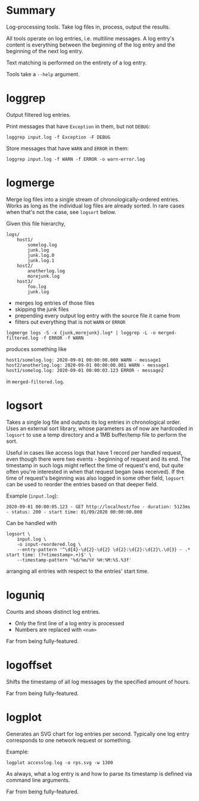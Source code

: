 # Summary

Log-processing tools.  Take log files in, process, output the results.

All tools operate on log entries, i.e. multiline messages.  A log entry's content is everything between the beginning of the log entry and the beginning of the next log entry.

Text matching is performed on the entirety of a log entry.

Tools take a `--help` argument.

# loggrep

Output filtered log entries.

Print messages that have `Exception` in them, but not `DEBUG`:
```
loggrep input.log -f Exception -F DEBUG
```

Store messages that have `WARN` and `ERROR` in them:
```
loggrep input.log -f WARN -f ERROR -o warn-error.log
```

# logmerge

Merge log files into a single stream of chronologically-ordered entries.  Works as long as the individual log files are already sorted. In rare cases when that's not the case, see `logsort` below.

Given this file hierarchy,
```
logs/
    host1/
        somelog.log
        junk.log
        junk.log.0
        junk.log.1
    host2/
        anotherlog.log
        morejunk.log
    host3/
        foo.log
        junk.log
```

- merges log entries of those files
- skipping the junk files
- prepending every output log entry with the source file it came from
- filters out everything that is not `WARN` or `ERROR`
```
logmerge logs -S -x {junk,morejunk}.log* | loggrep -L -o merged-filtered.log -f ERROR -f WARN
```

produces something like
```
host1/somelog.log: 2020-09-01 00:00:00.000 WARN - message1
host2/anotherlog.log: 2020-09-01 00:00:00.001 WARN - message1
host1/somelog.log: 2020-09-01 00:00:03.123 ERROR - message2
```

in `merged-filtered.log`.

# logsort

Takes a single log file and outputs its log entries in chronological order. Uses an external sort library, whose parameters as of now are hardcoded in `logsort` to use a temp directory and a 1MB buffer/temp file to perform the sort.

Useful in cases like access logs that have 1 record per handled request, even though there were two events - beginning of request and its end.  The timestamp in such logs might reflect the time of request's end, but quite often you're interested in when that request began (was received). If the time of request's beginning was also logged in some other field, `logsort` can be used to reorder the entries based on that deeper field.

Example (`input.log`):
```
2020-09-01 00:00:05.123 - GET http://localhost/foo - duration: 5123ms - status: 200 - start time: 01/09/2020 00:00:00.000
```

Can be handled with
```
logsort \
    input.log \
    -o input-reordered.log \
    --entry-pattern '^\d{4}-\d{2}-\d{2} \d{2}:\d{2}:\d{2}\.\d{3} - .* start time: (?<timestamp>.+)$' \
    --timestamp-pattern '%d/%m/%Y %H:%M:%S.%3f'
```

arranging all entries with respect to the entries' start time.

# loguniq

Counts and shows distinct log entries.

- Only the first line of a log entry is processed
- Numbers are replaced with `<num>`

Far from being fully-featured.

# logoffset

Shifts the timestamp of all log messages by the specified amount of hours.

Far from being fully-featured.

# logplot

Generates an SVG chart for log entries per second. Typically one log entry corresponds to one network request or something.

Example:
```
logplot accesslog.log -o rps.svg -w 1300
```

As always, what a log entry is and how to parse its timestamp is defined via command line arguments.

Far from being fully-featured.
